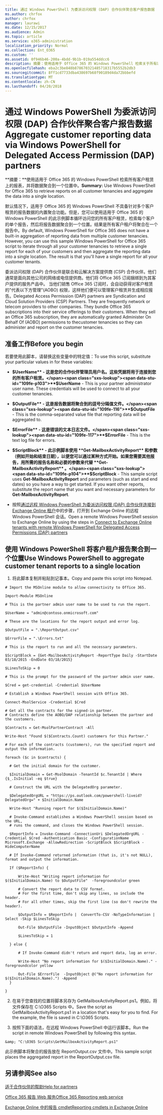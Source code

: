 ```yaml
---
title: 通过 Windows PowerShell 为委派访问权限 (DAP) 合作伙伴聚合客户报告数据
ms.author: chrfox
author: chrfox
manager: laurawi
ms.date: 12/15/2017
ms.audience: Admin
ms.topic: article
ms.service: o365-administration
localization_priority: Normal
ms.collection: Ent_O365
ms.custom: ''
ms.assetid: 0f946b46-200a-4bdd-9b1b-019a554ddcc6
description: 摘要：使用适用于 Office 365 的 Windows PowerShell 检索关于所有客户租赁的报告并将数据聚合到一个位置。
ms.openlocfilehash: eba2c3be848b878670321485718317b5552b2db3
ms.sourcegitcommit: 8ff1cd7733dba438697b68f90189d4da72bbbefd
ms.translationtype: MT
ms.contentlocale: zh-CN
ms.lasthandoff: 04/20/2018
---
```

# <a name="aggregate-customer-reporting-data-via-windows-powershell-for-delegated-access-permission-dap-partners"></a><span data-ttu-id="109fe-103">通过 Windows PowerShell 为委派访问权限 (DAP) 合作伙伴聚合客户报告数据</span><span class="sxs-lookup"><span data-stu-id="109fe-103">Aggregate customer reporting data via Windows PowerShell for Delegated Access Permission (DAP) partners</span></span>

 <span data-ttu-id="109fe-104">**摘要：**使用适用于 Office 365 的 Windows PowerShell 检索所有客户租赁上的报表，并将数据聚合到一个位置中。</span><span class="sxs-lookup"><span data-stu-id="109fe-104">**Summary:** Use Windows PowerShell for Office 365 to retrieve reports on all customer tenancies and aggregate the data into a single location.</span></span>
  
<span data-ttu-id="109fe-p101">默认情况下，适用于 Office 365 的 Windows PowerShell 不具备针对多个客户租赁的报告数据的内置聚合功能。但是，您可以使用适用于 Office 365 的 Windows PowerShell 的此示例脚本循环访问您的所有客户租赁，检索每个客户的单个报告，然后将报告数据聚合到一个位置。结果是所有客户租户将聚合在一个报告中。</span><span class="sxs-lookup"><span data-stu-id="109fe-p101">By default, Windows PowerShell for Office 365 does not have a built-in aggregation of reporting data from multiple customer tenancies. However, you can use this sample Windows PowerShell for Office 365 script to iterate through all your customer tenancies to retrieve a single report for each of your customers and then aggregate the reporting data into a single location. The result is that you'll have a single report for all your customer tenants.</span></span> 
  
<span data-ttu-id="109fe-p102">委派访问权限 (DAP) 合作伙伴是联合和云解决方案提供商 (CSP) 合作伙伴。他们通常是面向其他公司的网络或电信提供商。他们将 Office 365 订阅捆绑到为其客户提供的服务产品中。 当他们销售 Office 365 订阅时，会自动获得对客户租赁的"代表以下方管理"(AOBO) 权限，这样他们便可以管理客户租赁并生成相应报告。</span><span class="sxs-lookup"><span data-stu-id="109fe-p102">Delegated Access Permission (DAP) partners are Syndication and Cloud Solution Providers (CSP) Partners. They are frequently network or telecom providers to other companies. They bundle Office 365 subscriptions into their service offerings to their customers. When they sell an Office 365 subscription, they are automatically granted Administer On Behalf Of (AOBO) permissions to thecustomer tenancies so they can administer and report on the customer tenancies.</span></span>
## <a name="before-you-begin"></a><span data-ttu-id="109fe-112">准备工作</span><span class="sxs-lookup"><span data-stu-id="109fe-112">Before you begin</span></span>

<span data-ttu-id="109fe-113">若要使用此脚本，请替换这些变量中的特定值：</span><span class="sxs-lookup"><span data-stu-id="109fe-113">To use this script, substitute your particular values in for these variables:</span></span>
  
- <span data-ttu-id="109fe-p103">**$UserName** - 这是您的合作伙伴管理员用户名。这些凭据将用于连接到您的所有客户租赁。</span><span class="sxs-lookup"><span data-stu-id="109fe-p103">**$UserName** - This is your partner administrator user name. These credentials will be used to connect to all your customer tenancies.</span></span>
    
- <span data-ttu-id="109fe-116">**$OutputFile** - 这是报告数据将聚合到的逗号分隔值文件。</span><span class="sxs-lookup"><span data-stu-id="109fe-116">**$OutputFile** - This is the comma-separated value file that reporting data will be aggregated to.</span></span>
    
- <span data-ttu-id="109fe-117">**$ErrorFile** - 这是错误的文本日志文件。</span><span class="sxs-lookup"><span data-stu-id="109fe-117">**$ErrorFile** - This is the text log file for errors.</span></span>
    
- <span data-ttu-id="109fe-p104">**$ScriptBlock** - 此示例脚本使用 **Get-MailboxActivityReport** 和参数（例如开始和结束日期），以便您可以通过某种方式开始。如果您需要其他报告，用所需的报告名称和必要的参数来代替 **Get-MailboxActivityReport** 。</span><span class="sxs-lookup"><span data-stu-id="109fe-p104">**$ScriptBlock** - This sample script uses **Get-MailboxActivityReport** and parameters (such as start and end dates) so you have a way to get started. If you want other reports, substitute the report name that you want and necessary parameters for **Get-MailboxActivityReport**.</span></span>
    
- <span data-ttu-id="109fe-120">按照[通过远程 Windows PowerShell 为委派访问权限 (DAP) 合作伙伴连接到 Exchange Online 租户](connect-to-exchange-online-tenants-with-remote-windows-powershell-for-delegated.md)中的步骤，打开到 Exchange Online 的远程 Windows PowerShell 会话。</span><span class="sxs-lookup"><span data-stu-id="109fe-120">Open a remote Windows PowerShell session to Exchange Online by using the steps in [Connect to Exchange Online tenants with remote Windows PowerShell for Delegated Access Permissions (DAP) partners](connect-to-exchange-online-tenants-with-remote-windows-powershell-for-delegated.md)</span></span>
    
## <a name="use-windows-powershell-to-aggregate-customer-tenant-reports-to-a-single-location"></a><span data-ttu-id="109fe-121">使用 Windows PowerShell 将客户租户报告聚合到一个位置</span><span class="sxs-lookup"><span data-stu-id="109fe-121">Use Windows PowerShell to aggregate customer tenant reports to a single location</span></span>

1. <span data-ttu-id="109fe-122">将此脚本复制并粘贴到记事本。</span><span class="sxs-lookup"><span data-stu-id="109fe-122">Copy and paste this script into Notepad.</span></span>
    
  ```
  # Import the MSOnline module to allow connectivity to Office 365.

Import-Module MSOnline

# This is the partner admin user name to be used to run the report.

$UserName = "admin@contoso.onmicrosoft.com"

# These are the locations for the report output and error log.

$OutputFile = ".\ReportOutput.csv"

$ErrorFile = ".\Errors.txt"

# This is the report to run and all the necessary parameters.

$ScriptBlock = {Get-MailboxActivityReport -ReportType Daily -StartDate 03/18/2015 -EndDate 03/18/2015}

$LinesToSkip = 0

# This is the prompt for the password of the partner admin user name.

$Cred = get-credential -Credential $UserName

# Establish a Windows PowerShell session with Office 365.

Connect-MsolService -Credential $Cred

# Get all the contracts for the signed-in partner.  
# Contracts define the AOBO/DAP relationship between the partner and the customers.

$Contracts = Get-MsolPartnerContract -All

Write-Host "Found $($Contracts.Count) customers for this Partner."

# For each of the contracts (customers), run the specified report and output the information.

foreach ($c in $contracts) { 

    # Get the initial domain for the customer.

    $InitialDomain = Get-MsolDomain -TenantId $c.TenantId | Where {$_.IsInitial -eq $true}

    # Construct the URL with the DelegatedOrg parameter.
    
    $DelegatedOrgURL = "https://ps.outlook.com/powershell-liveid?DelegatedOrg=" + $InitialDomain.Name
        
    Write-Host "Running report for $($InitialDomain.Name)"

    # Invoke-Command establishes a Windows PowerShell session based on the URL,
    # runs the command, and closes the Windows PowerShell session.
    
    $ReportInfo = Invoke-Command -ConnectionUri $DelegatedOrgURL -Credential $Cred -Authentication Basic -ConfigurationName Microsoft.Exchange -AllowRedirection -ScriptBlock $ScriptBlock -HideComputerName

    # If Invoke-Command returned information (that is, it's not NULL), format and output the information.
    
    If ($ReportInfo) {

        Write-Host "Writing report information for $($InitialDomain.Name) to $OutputFile"  -foregroundcolor green

        # Convert the report data to CSV format.
        # For the first time, don't skip any lines, so include the header.
        # For all other times, skip the first line (so don't rewrite the header).
        
        $OutputInfo = $ReportInfo |  ConvertTo-CSV -NoTypeInformation | Select -Skip $LinesToSkip

        Out-File $OutputFile -InputObject $OutputInfo -Append

        $LinesToSkip = 1

    } else {

        # If Invoke-Command didn't return and report data, log an error.
        
        Write-Host "No report information for $($InitialDomain.Name)." -foregroundcolor yellow
           
        Out-File $ErrorFile  -InputObject @("No report information for $($InitialDomain.Name).") -Append
    }

}

  ```

2. <span data-ttu-id="109fe-p105">在易于您查找的位置将脚本另存为 GetMailboxActivityReport.ps1。例如，将文件保存在 C:\\O365 Scripts 中。</span><span class="sxs-lookup"><span data-stu-id="109fe-p105">Save the script as GetMailboxActivityReport.ps1 in a location that's easy for you to find. For the example, the file is saved in C:\\O365 Scripts.</span></span> 
    
3. <span data-ttu-id="109fe-125">按照下面的语法，在远程 Windows PowerShell 中运行该脚本。</span><span class="sxs-lookup"><span data-stu-id="109fe-125">Run the script in remote Windows PowerShell by following this syntax.</span></span>
    
  ```
  &amp; "C:\O365 Scripts\GetMailboxActivityReport.ps1"
  ```

<span data-ttu-id="109fe-126">此示例脚本将聚合的报告放在 ReportOutput.csv 文件中。</span><span class="sxs-lookup"><span data-stu-id="109fe-126">This sample script places the aggregated report in the ReportOutput.csv file.</span></span>
  
## <a name="see-also"></a><span data-ttu-id="109fe-127">另请参阅</span><span class="sxs-lookup"><span data-stu-id="109fe-127">See also</span></span>

#### 

[<span data-ttu-id="109fe-128">适于合作伙伴的帮助</span><span class="sxs-lookup"><span data-stu-id="109fe-128">Help for partners</span></span>](https://go.microsoft.com/fwlink/p/?LinkID=533477)
  
[<span data-ttu-id="109fe-129">Office 365 报告 Web 服务</span><span class="sxs-lookup"><span data-stu-id="109fe-129">Office 365 Reporting web service</span></span>](https://go.microsoft.com/fwlink/p/?LinkId=532777)
  
[<span data-ttu-id="109fe-130">Exchange Online 中的报告 cmdlet</span><span class="sxs-lookup"><span data-stu-id="109fe-130">Reporting cmdlets in Exchange Online</span></span>](https://go.microsoft.com/fwlink/p/?LinkId=526430)

